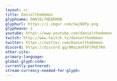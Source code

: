 ```yaml
---
layout: cc
title: DanieltheDemon
glyphname: DANIELTHEDEMON
glyphurl: https://i.imgur.com/Xwj8OFp.png
glyphwave: 2
youtube: https://www.youtube.com/danielthedemon
twitch: http://www.twitch.tv/danielthedemon
twitter: https://twitter.com/DanieltheDemon
discord: https://discord.gg/0RoLAVFXFlP6E7R4
other-site: 
primary-language: 
global-glyph-code: 
currently-partnered: 
stream-currency-needed-for-glyph: 
---
```


